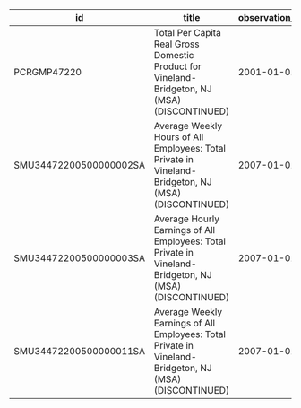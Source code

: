 | id                     | title                                                                                                  | observation_start   | observation_end   |
|------------------------|--------------------------------------------------------------------------------------------------------|---------------------|-------------------|
| PCRGMP47220            | Total Per Capita Real Gross Domestic Product for Vineland-Bridgeton, NJ (MSA) (DISCONTINUED)           | 2001-01-01          | 2017-01-01        |
| SMU34472200500000002SA | Average Weekly Hours of All Employees: Total Private in Vineland-Bridgeton, NJ (MSA) (DISCONTINUED)    | 2007-01-01          | 2022-03-01        |
| SMU34472200500000003SA | Average Hourly Earnings of All Employees: Total Private in Vineland-Bridgeton, NJ (MSA) (DISCONTINUED) | 2007-01-01          | 2022-03-01        |
| SMU34472200500000011SA | Average Weekly Earnings of All Employees: Total Private in Vineland-Bridgeton, NJ (MSA) (DISCONTINUED) | 2007-01-01          | 2022-03-01        |